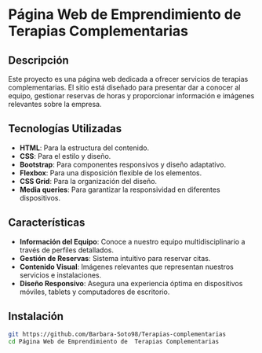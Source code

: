 # Página Web de Emprendimiento de  Terapias Complementarias

## Descripción
Este proyecto es una página web dedicada a ofrecer servicios de terapias complementarias. El sitio está diseñado para presentar dar a conocer al equipo, gestionar reservas de horas y proporcionar información e imágenes relevantes sobre la empresa.

## Tecnologías Utilizadas
- **HTML**: Para la estructura del contenido.
- **CSS**: Para el estilo y diseño.
- **Bootstrap**: Para componentes responsivos y diseño adaptativo.
- **Flexbox**: Para una disposición flexible de los elementos.
- **CSS Grid**: Para la organización del diseño.
- **Media queries**: Para garantizar la responsividad en diferentes dispositivos.

## Características
- **Información del Equipo**: Conoce a nuestro equipo multidisciplinario a través de perfiles detallados.
- **Gestión de Reservas**: Sistema intuitivo para reservar citas.
- **Contenido Visual**: Imágenes relevantes que representan nuestros servicios e instalaciones.
- **Diseño Responsivo**: Asegura una experiencia óptima en dispositivos móviles, tablets y computadores de escritorio.

## Instalación

```bash
git https://github.com/Barbara-Soto98/Terapias-complementarias
cd Página Web de Emprendimiento de  Terapias Complementarias
